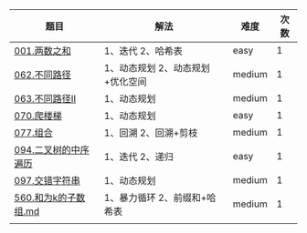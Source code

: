| 题目                                                         | 解法                         | 难度   | 次数 |
| ------------------------------------------------------------ | ---------------------------- | ------ | ---- |
| [001.两数之和](https://github.com/ryanlijianchang/LeetCodeNote/blob/master/001.%E4%B8%A4%E6%95%B0%E4%B9%8B%E5%92%8C.md) | 1、迭代  2、哈希表           | easy   | 1    |
| [062.不同路径](https://github.com/ryanlijianchang/LeetCodeNote/blob/master/062.%E4%B8%8D%E5%90%8C%E8%B7%AF%E5%BE%84.md) | 1、动态规划   2、动态规划+优化空间          | medium   | 1    |
| [063.不同路径II](https://github.com/ryanlijianchang/LeetCodeNote/blob/master/063.%E4%B8%8D%E5%90%8C%E8%B7%AF%E5%BE%842.md) | 1、动态规划             | medium   | 1    |
| [070.爬楼梯](https://github.com/ryanlijianchang/LeetCodeNote/blob/master/063.%E4%B8%8D%E5%90%8C%E8%B7%AF%E5%BE%842.md) | 1、动态规划             | easy   | 1    |
| [077.组合](https://github.com/ryanlijianchang/LeetCodeNote/blob/master/063.%E4%B8%8D%E5%90%8C%E8%B7%AF%E5%BE%842.md) | 1、回溯 2、回溯+剪枝             | medium   | 1    |
| [094.二叉树的中序遍历](https://github.com/ryanlijianchang/LeetCodeNote/blob/master/094.二叉树的中序遍历.md) | 1、迭代  2、递归             | easy   | 1    |
| [097.交错字符串](https://github.com/ryanlijianchang/LeetCodeNote/blob/master/097.%E4%BA%A4%E9%94%99%E5%AD%97%E7%AC%A6%E4%B8%B2.md) | 1、动态规划             | medium   | 1    |
| [560.和为k的子数组.md](https://github.com/ryanlijianchang/LeetCodeNote/blob/master/560.和为k的子数组.md) | 1、暴力循环 2、前缀和+哈希表 | medium | 1    |
|                                                              |                              |        |      |

